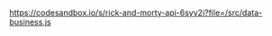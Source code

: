 <!-- Rick and morty API -->
https://codesandbox.io/s/rick-and-morty-api-6syy2i?file=/src/data-business.js